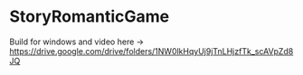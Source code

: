 # StoryRomanticGame

Build for windows and video here -> https://drive.google.com/drive/folders/1NW0lkHqyUj9jTnLHjzfTk_scAVpZd8JQ
